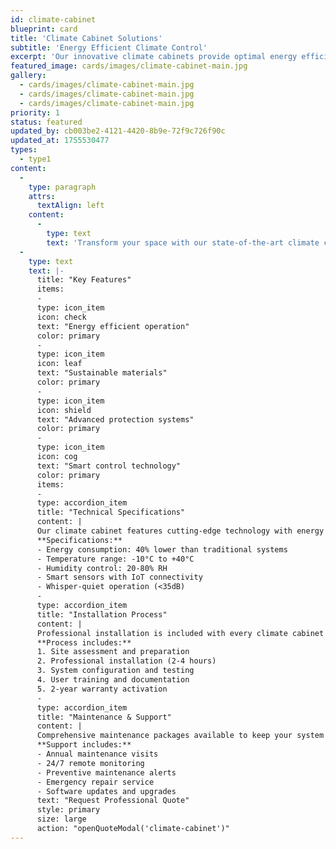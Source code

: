 ```yaml
---
id: climate-cabinet
blueprint: card
title: 'Climate Cabinet Solutions'
subtitle: 'Energy Efficient Climate Control'
excerpt: 'Our innovative climate cabinets provide optimal energy efficiency and sustainability for your climate control needs.'
featured_image: cards/images/climate-cabinet-main.jpg
gallery:
  - cards/images/climate-cabinet-main.jpg
  - cards/images/climate-cabinet-main.jpg
  - cards/images/climate-cabinet-main.jpg
priority: 1
status: featured
updated_by: cb003be2-4121-4420-8b9e-72f9c726f90c
updated_at: 1755530477
types:
  - type1
content:
  -
    type: paragraph
    attrs:
      textAlign: left
    content:
      -
        type: text
        text: 'Transform your space with our state-of-the-art climate cabinet technology designed for maximum efficiency and sustainability.'
  -
    type: text
    text: |-
      title: "Key Features"
      items:
      -
      type: icon_item
      icon: check
      text: "Energy efficient operation"
      color: primary
      -
      type: icon_item
      icon: leaf
      text: "Sustainable materials"
      color: primary
      -
      type: icon_item
      icon: shield
      text: "Advanced protection systems"
      color: primary
      -
      type: icon_item
      icon: cog
      text: "Smart control technology"
      color: primary
      items:
      -
      type: accordion_item
      title: "Technical Specifications"
      content: |
      Our climate cabinet features cutting-edge technology with energy efficiency ratings exceeding industry standards.
      **Specifications:**
      - Energy consumption: 40% lower than traditional systems
      - Temperature range: -10°C to +40°C
      - Humidity control: 20-80% RH
      - Smart sensors with IoT connectivity
      - Whisper-quiet operation (<35dB)
      -
      type: accordion_item
      title: "Installation Process"
      content: |
      Professional installation is included with every climate cabinet purchase. Our certified technicians ensure optimal placement and configuration.
      **Process includes:**
      1. Site assessment and preparation
      2. Professional installation (2-4 hours)
      3. System configuration and testing
      4. User training and documentation
      5. 2-year warranty activation
      -
      type: accordion_item
      title: "Maintenance & Support"
      content: |
      Comprehensive maintenance packages available to keep your system running at peak efficiency.
      **Support includes:**
      - Annual maintenance visits
      - 24/7 remote monitoring
      - Preventive maintenance alerts
      - Emergency repair service
      - Software updates and upgrades
      text: "Request Professional Quote"
      style: primary
      size: large
      action: "openQuoteModal('climate-cabinet')"
---
```

